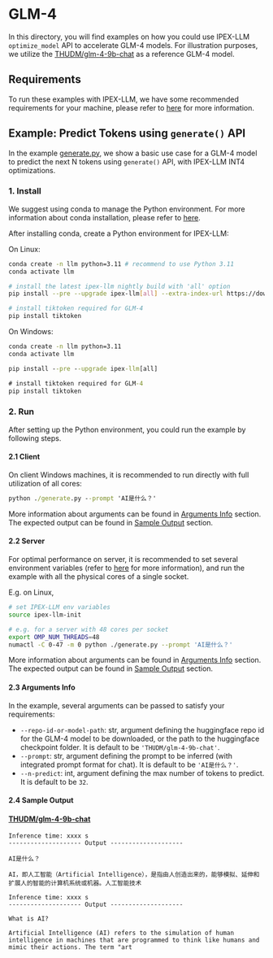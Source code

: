 # GLM-4
In this directory, you will find examples on how you could use IPEX-LLM `optimize_model` API to accelerate GLM-4 models. For illustration purposes, we utilize the [THUDM/glm-4-9b-chat](https://huggingface.co/THUDM/glm-4-9b-chat) as a reference GLM-4 model.

## Requirements
To run these examples with IPEX-LLM, we have some recommended requirements for your machine, please refer to [here](../README.md#recommended-requirements) for more information.

## Example: Predict Tokens using `generate()` API
In the example [generate.py](./generate.py), we show a basic use case for a GLM-4 model to predict the next N tokens using `generate()` API, with IPEX-LLM INT4 optimizations.
### 1. Install
We suggest using conda to manage the Python environment. For more information about conda installation, please refer to [here](https://conda-forge.org/download/).

After installing conda, create a Python environment for IPEX-LLM:

On Linux:

```bash
conda create -n llm python=3.11 # recommend to use Python 3.11
conda activate llm

# install the latest ipex-llm nightly build with 'all' option
pip install --pre --upgrade ipex-llm[all] --extra-index-url https://download.pytorch.org/whl/cpu

# install tiktoken required for GLM-4
pip install tiktoken
```

On Windows:

```cmd
conda create -n llm python=3.11
conda activate llm

pip install --pre --upgrade ipex-llm[all]

# install tiktoken required for GLM-4
pip install tiktoken
```

### 2. Run
After setting up the Python environment, you could run the example by following steps.

#### 2.1 Client
On client Windows machines, it is recommended to run directly with full utilization of all cores:
```cmd
python ./generate.py --prompt 'AI是什么？'
```
More information about arguments can be found in [Arguments Info](#23-arguments-info) section. The expected output can be found in [Sample Output](#24-sample-output) section.

#### 2.2 Server
For optimal performance on server, it is recommended to set several environment variables (refer to [here](../README.md#best-known-configuration-on-linux) for more information), and run the example with all the physical cores of a single socket.

E.g. on Linux,
```bash
# set IPEX-LLM env variables
source ipex-llm-init

# e.g. for a server with 48 cores per socket
export OMP_NUM_THREADS=48
numactl -C 0-47 -m 0 python ./generate.py --prompt 'AI是什么？'
```
More information about arguments can be found in [Arguments Info](#23-arguments-info) section. The expected output can be found in [Sample Output](#24-sample-output) section.

#### 2.3 Arguments Info
In the example, several arguments can be passed to satisfy your requirements:

- `--repo-id-or-model-path`: str, argument defining the huggingface repo id for the GLM-4 model to be downloaded, or the path to the huggingface checkpoint folder. It is default to be `'THUDM/glm-4-9b-chat'`.
- `--prompt`: str, argument defining the prompt to be inferred (with integrated prompt format for chat). It is default to be `'AI是什么？'`.
- `--n-predict`: int, argument defining the max number of tokens to predict. It is default to be `32`.

#### 2.4 Sample Output
#### [THUDM/glm-4-9b-chat](https://huggingface.co/THUDM/glm-4-9b-chat)
```log
Inference time: xxxx s
-------------------- Output --------------------

AI是什么？

AI，即人工智能（Artificial Intelligence），是指由人创造出来的，能够模拟、延伸和扩展人的智能的计算机系统或机器。人工智能技术
```

```
Inference time: xxxx s
-------------------- Output --------------------

What is AI?

Artificial Intelligence (AI) refers to the simulation of human intelligence in machines that are programmed to think like humans and mimic their actions. The term "art
```
